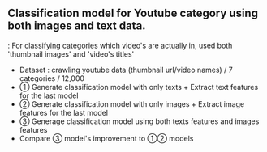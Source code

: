 ## Classification model for Youtube category using both images and text data.

: For classifying categories which video's are actually in, used both 'thumbnail images' and 'video's titles'

- Dataset : crawling youtube data (thumbnail url/video names) / 7 categories / 12,000
- ① Generate classification model with only texts + Extract text features for the last model
- ② Generate classification model with only images + Extract image features for the last model
- ③ Generage classification model using both texts features and images features
- Compare ③ model's improvement to ①② models
